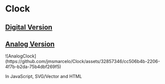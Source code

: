 <h1>Clock</h1>

<h2><a href="https://jmsmarcelo.github.io/Clock/digital.html">Digital Version</a></h2>

<h2><a href="https://jmsmarcelo.github.io/Clock/analog.html">Analog Version</a></h2>
![AnalogClock](https://github.com/jmsmarcelo/Clock/assets/32857346/cc506b4b-2206-4f7b-b2da-75b4dbf269f5)

<p>In JavaScript, SVG/Vector and HTML</p>
